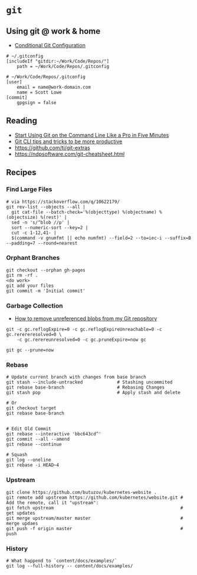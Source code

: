 # `git`


## Using git @ work & home

- [Conditional Git Configuration](https://blog.scottlowe.org/2023/12/15/conditional-git-configuration/)

```shell
# ~/.gitconfig
[includeIf "gitdir:~/Work/Code/Repos/"]
    path = ~/Work/Code/Repos/.gitconfig
```
```shell
# ~/Work/Code/Repos/.gitconfig
[user]
    email = name@work-domain.com
    name = Scott Lowe
[commit]
    gpgsign = false
```



## Reading


- [Start Using Git on the Command Line Like a Pro in Five Minutes](https://medium.com/better-programming/start-using-git-on-the-command-line-like-a-pro-in-5-minutes-36a6e0007e9f)
- [Git CLI tips and tricks to be more productive](https://www.codementor.io/@kpunith8/git-cli-tips-and-tricks-to-be-more-productive-1a3pb4fyvn)
- https://github.com/tj/git-extras
- https://ndpsoftware.com/git-cheatsheet.html


## Recipes

### Find Large Files

```shell
# via https://stackoverflow.com/q/10622179/
git rev-list --objects --all |
  git cat-file --batch-check='%(objecttype) %(objectname) %(objectsize) %(rest)' |
  sed -n 's/^blob //p' |
  sort --numeric-sort --key=2 |
  cut -c 1-12,41- |
  $(command -v gnumfmt || echo numfmt) --field=2 --to=iec-i --suffix=B --padding=7 --round=nearest
```

### Orphant Branches

```shell
git checkout --orphan gh-pages
git rm -rf .
<do work>
git add your files
git commit -m 'Initial commit'
```

### Garbage Collection

- [How to remove unreferenced blobs from my Git repository](https://stackoverflow.com/questions/1904860)

```shell
git -c gc.reflogExpire=0 -c gc.reflogExpireUnreachable=0 -c gc.rerereresolved=0 \
    -c gc.rerereunresolved=0 -c gc.pruneExpire=now gc

git gc --prune=now
```


### Rebase

```shell
# Update current branch with changes from base branch
git stash --include-untracked             # Stashing uncommited
git rebase base-branch                    # Rebasing Changes
git stash pop                             # Apply stash and delete

# Or
git checkout target
git rebase base-branch


# Edit Old Commit
git rebase --interactive 'bbc643cd^'
git commit --all --amend
git rebase --continue

# Squash
git log --oneline
git rebase -i HEAD~4
```

### Upstream

```shell
git clone https://github.com/butuzov/kubernetes-website .
git remote add upstream https://github.com/kubernetes/website.git # Add the remote, call it "upstream":
git fetch upstream                                                # get updates
git merge upstream/master master                                  # merge updaes
git push -f origin master                                         # push
```

### History

```shell
# What happend to `content/docs/examples/`
git log --full-history -- content/docs/examples/
```
